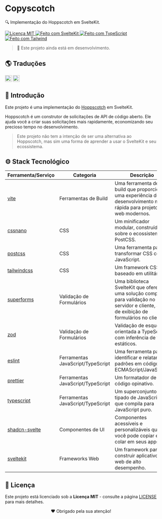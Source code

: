 # Copyscotch

🔍 Implementação do Hoppscotch em SvelteKit.

<p align="left">
  <a href="/LICENSE" title="Exibir a Licença MIT">
    <img src="https://img.shields.io/badge/License-MIT-blue.svg?style=for-the-badge" alt="Licença MIT">
  </a>
  <a href="https://kit.svelte.dev" title="Abrir o Site do SvelteKit">
    <img src="https://img.shields.io/badge/SvelteKit-4A4A55?style=for-the-badge&logo=svelte&logoColor=FF3E00" alt="Feito com SvelteKit" />
  </a>
  <a href="https://www.typescriptlang.org/docs" title="Abrir o Site do TypeScript">
    <img src="https://img.shields.io/badge/TypeScript-007ACC?style=for-the-badge&logo=typescript&logoColor=white" alt="Feito com TypeScript" />
  </a>
  <a href="https://tailwindcss.com" title="Abrir o Site do Tailwind">
    <img src="https://img.shields.io/badge/Tailwind-38B2AC?style=for-the-badge&logo=tailwind-css&logoColor=white" alt="Feito com Tailwind" />
  </a>
</p>

> 🚧 Este projeto ainda está em desenvolvimento.

## 🌎 Traduções

<kbd>[<img title="English" alt="English" src="https://flagicons.lipis.dev/flags/4x3/us.svg" width="22">](/docs/translations/en/README.md)</kbd>
<kbd>[<img title="Português Brasileiro" alt="Português Brasileiro" src="https://flagicons.lipis.dev/flags/4x3/br.svg" width="22">](/docs/translations/pt/README.md)</kbd>

## 📖 Introdução

Este projeto é uma implementação do [Hoppscotch](https://hoppscotch.com/) em SvelteKit.

Hoppscotch é um construtor de solicitações de API de código aberto. Ele ajuda você a criar suas solicitações mais rapidamente, economizando seu precioso tempo no desenvolvimento.

> Este projeto não tem a intenção de ser uma alternativa ao Hoppscotch, mas sim uma forma de aprender a usar o SvelteKit e seu ecossistema.

## ⚙️ Stack Tecnológico

| Ferramenta/Serviço                              | Categoria                         | Descrição                                                                                                                                   |
| ----------------------------------------------- | --------------------------------- | ------------------------------------------------------------------------------------------------------------------------------------------- |
| [vite](https://vitejs.dev/)                     | Ferramentas de Build              | Uma ferramenta de build que proporciona uma experiência de desenvolvimento mais rápida para projetos web modernos.                          |
| [cssnano](https://cssnano.github.io/cssnano/)   | CSS                               | Um minificador modular, construído sobre o ecossistema PostCSS.                                                                             |
| [postcss](https://postcss.org)                  | CSS                               | Uma ferramenta para transformar CSS com JavaScript.                                                                                         |
| [tailwindcss](https://tailwindcss.com/)         | CSS                               | Um framework CSS baseado em utilitários.                                                                                                    |
| [superforms](https://superforms.rocks/)         | Validação de Formulários          | Uma biblioteca SvelteKit que oferece uma solução completa para validação no servidor e cliente, além de exibição de formulários no cliente. |
| [zod](https://zod.dev/)                         | Validação de Formulários          | Validação de esquemas orientada a TypeScript com inferência de tipos estáticos.                                                             |
| [eslint](https://eslint.org/)                   | Ferramentas JavaScript/TypeScript | Uma ferramenta para identificar e relatar padrões em código ECMAScript/JavaScript.                                                          |
| [prettier](https://prettier.io/)                | Ferramentas JavaScript/TypeScript | Um formatador de código opinativo.                                                                                                          |
| [typescript](https://www.typescriptlang.org/)   | Ferramentas JavaScript/TypeScript | Um superconjunto tipado de JavaScript que compila para JavaScript puro.                                                                     |
| [shadcn-svelte](https://www.shadcn-svelte.com/) | Componentes de UI                 | Componentes acessíveis e personalizáveis que você pode copiar e colar em seus apps.                                                         |
| [sveltekit](https://kit.svelte.dev/)            | Frameworks Web                    | Um framework para construir aplicativos web de alto desempenho.                                                                             |

## 📜 Licença

Este projeto está licenciado sob a **Licença MIT** - consulte a página [LICENSE](/LICENSE) para mais detalhes.

<p align="center">
 ❤️ Obrigado pela sua atenção!
</p>

